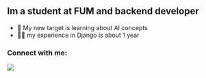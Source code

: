 ## Im a student at FUM and backend developer
- 🎯 My new target is learning about AI concepts
- 👨‍💻 my experience in Django is about 1 year


### Connect with me:
[<a href="mailto:arghaei1380@gmail.com"><img src="https://img.shields.io/badge/Gmail-D14836?style=for-the-badge&logo=gmail&logoColor=white"/></a>](https://img.shields.io/badge/Gmail-D14836?style=for-the-badge&logo=gmail&logoColor=white)
